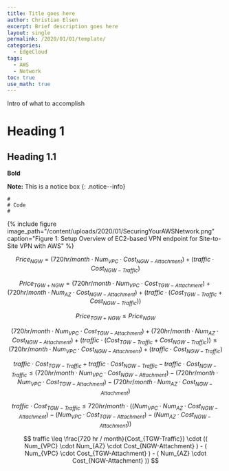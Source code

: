 ```yaml
---
title: Title goes here
author: Christian Elsen
excerpt: Brief description goes here
layout: single
permalink: /2020/01/01/template/
categories:
  - EdgeCloud
tags:
  - AWS
  - Network
toc: true
use_math: true
---
```


Intro of what to accomplish

# Heading 1

## Heading 1.1

**Bold**

**Note:** This is a notice box
{: .notice--info}

```
#
# Code
#

```

{% include figure image_path="/content/uploads/2020/01/SecuringYourAWSNetwork.png" caption="Figure 1: Setup Overview of EC2-based VPN endpoint for Site-to-Site VPN with AWS" %}



$$
   Price_{NGW}=( 720 hr / month \cdot Num_{VPC} \cdot Cost_{NGW-Attachment} ) + (traffic \cdot Cost_{NGW-Traffic})
$$


$$
  Price_{TGW+NGW}=( 720 hr / month \cdot Num_{VPC} \cdot Cost_{TGW-Attachment} ) + ( 720 hr / month \cdot Num_{AZ} \cdot Cost_{NGW-Attachment} ) + (traffic \cdot ( Cost_{TGW-Traffic} + Cost_{NGW-Traffic}))
$$

$$
  Price_{TGW+NGW} \leq Price_{NGW}
$$

$$
  ( 720 hr / month \cdot Num_{VPC} \cdot Cost_{TGW-Attachment} ) + ( 720 hr / month \cdot Num_{AZ} \cdot Cost_{NGW-Attachment} ) + (traffic \cdot ( Cost_{TGW-Traffic} + Cost_{NGW-Traffic})) \leq ( 720 hr / month \cdot Num_{VPC} \cdot Cost_{NGW-Attachment} ) + (traffic \cdot Cost_{NGW-Traffic})  
$$

$$
  traffic \cdot Cost_{TGW-Traffic} +  traffic \cdot Cost_{NGW-Traffic} - traffic \cdot Cost_{NGW-Traffic} \leq ( 720 hr / month \cdot Num_{VPC} \cdot Cost_{NGW-Attachment} ) - ( 720 hr / month \cdot Num_{VPC} \cdot Cost_{TGW-Attachment} ) - ( 720 hr / month \cdot Num_{AZ} \cdot Cost_{NGW-Attachment} )
$$

$$
  traffic \cdot Cost_{TGW-Traffic} \leq 720 hr / month \cdot (( Num_{VPC} \cdot Num_{AZ} \cdot Cost_{NGW-Attachment} ) - ( Num_{VPC} \cdot Cost_{TGW-Attachment} ) - ( Num_{AZ} \cdot Cost_{NGW-Attachment} ))
$$


$$
  traffic \leq \frac{720 hr / month}{Cost_{TGW-Traffic}} \cdot (( Num_{VPC} \cdot Num_{AZ} \cdot Cost_{NGW-Attachment} ) - ( Num_{VPC} \cdot Cost_{TGW-Attachment} ) - ( Num_{AZ} \cdot Cost_{NGW-Attachment} ))
$$
